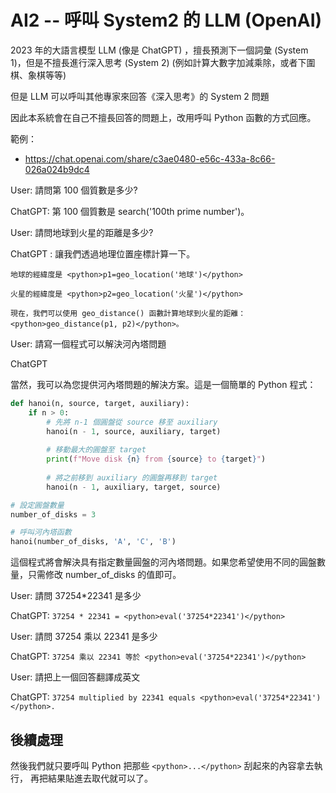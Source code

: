# AI2 -- 呼叫 System2 的 LLM (OpenAI)

2023 年的大語言模型 LLM (像是 ChatGPT) ，擅長預測下一個詞彙 (System 1)，但是不擅長進行深入思考 (System 2) (例如計算大數字加減乘除，或者下圍棋、象棋等等)

但是 LLM 可以呼叫其他專家來回答《深入思考》的 System 2 問題

因此本系統會在自己不擅長回答的問題上，改用呼叫 Python 函數的方式回應。

範例：

* https://chat.openai.com/share/c3ae0480-e56c-433a-8c66-026a024b9dc4

User: 請問第 100 個質數是多少?

ChatGPT: 第 100 個質數是 <python>search('100th prime number')</python>。

User: 請問地球到火星的距離是多少?

ChatGPT : 
    讓我們透過地理位置座標計算一下。

    地球的經緯度是 <python>p1=geo_location('地球')</python>

    火星的經緯度是 <python>p2=geo_location('火星')</python>

    現在，我們可以使用 geo_distance() 函數計算地球到火星的距離：<python>geo_distance(p1, p2)</python>。

User: 請寫一個程式可以解決河內塔問題

ChatGPT

當然，我可以為您提供河內塔問題的解決方案。這是一個簡單的 Python 程式：

```py
def hanoi(n, source, target, auxiliary):
    if n > 0:
        # 先將 n-1 個圓盤從 source 移至 auxiliary
        hanoi(n - 1, source, auxiliary, target)
        
        # 移動最大的圓盤至 target
        print(f"Move disk {n} from {source} to {target}")
        
        # 將之前移到 auxiliary 的圓盤再移到 target
        hanoi(n - 1, auxiliary, target, source)

# 設定圓盤數量
number_of_disks = 3

# 呼叫河內塔函數
hanoi(number_of_disks, 'A', 'C', 'B')
```

這個程式將會解決具有指定數量圓盤的河內塔問題。如果您希望使用不同的圓盤數量，只需修改 number_of_disks 的值即可。

User: 請問 37254*22341 是多少

ChatGPT: `37254 * 22341 = <python>eval('37254*22341')</python>`

User: 請問 37254 乘以 22341 是多少

ChatGPT: `37254 乘以 22341 等於 <python>eval('37254*22341')</python>`


User: 請把上一個回答翻譯成英文

ChatGPT: `37254 multiplied by 22341 equals <python>eval('37254*22341')</python>.`

## 後續處理

然後我們就只要呼叫 Python 把那些 `<python>...</python>` 刮起來的內容拿去執行，
再把結果貼進去取代就可以了。

